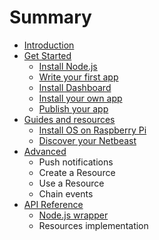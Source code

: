 # Summary

* [Introduction](README.md)
* [Get Started](get-started/index.md)
   * [Install Node.js](get-started/install-nodejs.md)
   * [Write your first app](get-started/write-your-first-app.md)
   * [Install Dashboard](get-started/install-dashboard.md)
   * [Install your own app](get-started/install_your_own_app_md.md)
   * [Publish your app](get-started/publish_your_app.md)
* [Guides and resources](guides_and_resources.md)
   * [Install OS on Raspberry Pi](install_os_on_raspberry_pi.md)
   * [Discover your Netbeast](discover_your_netbeast.md)
* [Advanced](advanced.md)
   * Push notifications
   * Create a Resource
   * Use a Resource
   * Chain events
* [API Reference](api_reference.md)
   * [Node.js wrapper](nodejs_wrapper.md)
   * Resources implementation

